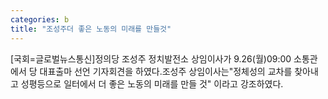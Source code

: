 ```yaml
---
categories: b
title: "조성주더 좋은 노동의 미래를 만들것"
---
```

[국회=글로벌뉴스통신]정의당 조성주 정치발전소 상임이사가 9.26(월)09:00 소통관에서 당 대표출마 선언 기자회견을 하였다.조성주 상임이사는"정체성의 교차를 찾아내고 성평등으로 일터에서 더 좋은 노동의 미래를 만들 것" 이라고 강조하였다.